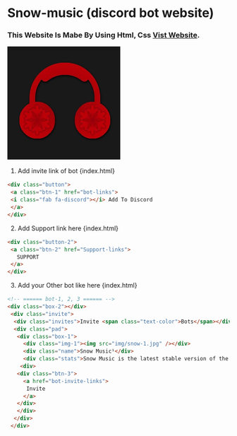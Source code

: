 # Snow-music (discord bot website)
### This Website Is Mabe By Using Html, Css [Vist Website](https://snow-music.weddrgd.repl.co/). 
![img](img/snow-1.jpg)
1. Add invite link of bot {index.html}
```html
<div class="button">
 <a class="btn-1" href="bot-links">
 <i class="fab fa-discord"></i> Add To Discord
 </a>
</div>
```
2. Add Support link here {index.html}
```html
<div class="button-2">
 <a class="btn-2" href="Support-links">
   SUPPORT
 </a>
</div>
```
3. Add your Other bot like here {index.html}
```html
<!-- ====== bot-1, 2, 3 ====== --> 
<div class="box-2"></div>
 <div class="invite">
  <div class="invites">Invite <span class="text-color">Bots</span></div>
  <div class="pad">
   <div class="box-1">
     <div class="img-1"><img src="img/snow-1.jpg" /></div>
     <div class="name">Snow Music¹</div>
     <div class="stats">Snow Music is the latest stable version of the Snow bot.</div>
    <div>
   <div class="btn-3">
     <a href="bot-invite-links">
      Invite
     </a>
   </div>
   </div>
  </div>
 </div>
 ```
